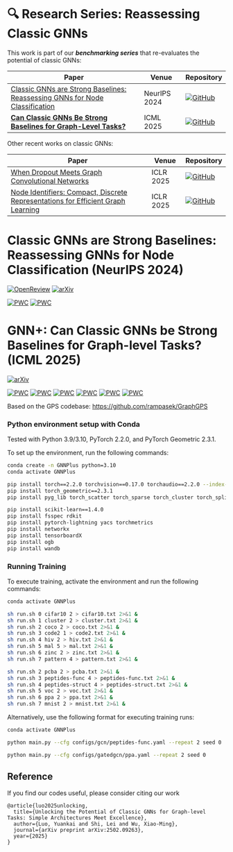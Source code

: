 # 🔍 Research Series: Reassessing Classic GNNs

This work is part of our **_benchmarking series_** that re-evaluates the potential of classic GNNs:
  
| Paper | Venue | Repository |
| - | - | - | 
| [Classic GNNs are Strong Baselines: Reassessing GNNs for Node Classification](https://openreview.net/forum?id=xkljKdGe4E) | NeurIPS 2024 | [![GitHub](https://img.shields.io/badge/GitHub-Code-success?logo=github)](https://github.com/LUOyk1999/tunedGNN) |
| **[Can Classic GNNs Be Strong Baselines for Graph-Level Tasks?](https://arxiv.org/abs/2502.09263)** | ICML 2025    | [![GitHub](https://img.shields.io/badge/GitHub-Code-success?logo=github)](https://github.com/LUOyk1999/GNNPlus) |

Other recent works on classic GNNs:

| Paper | Venue | Repository |
| - | - | - | 
| [When Dropout Meets Graph Convolutional Networks](https://openreview.net/forum?id=PwxYoMvmvy) | ICLR 2025 | [![GitHub](https://img.shields.io/badge/GitHub-Code-success?logo=github)](https://github.com/LUOyk1999/dropout-theory) |
| [Node Identifiers: Compact, Discrete Representations for Efficient Graph Learning](https://openreview.net/forum?id=t9lS1lX9FQ) | ICLR 2025 | [![GitHub](https://img.shields.io/badge/GitHub-Code-success?logo=github)](https://github.com/LUOyk1999/NodeID) |

# Classic GNNs are Strong Baselines: Reassessing GNNs for Node Classification (NeurIPS 2024)

[![OpenReview](https://img.shields.io/badge/OpenReview-xkljKdGe4E-b31b1b.svg)](https://openreview.net/forum?id=xkljKdGe4E) [![arXiv](https://img.shields.io/badge/arXiv-2406.08993-b31b1b.svg)](https://arxiv.org/pdf/2406.08993)

[![PWC](https://img.shields.io/endpoint.svg?url=https://paperswithcode.com/badge/classic-gnns-are-strong-baselines-reassessing/node-property-prediction-on-ogbn-proteins)](https://paperswithcode.com/sota/node-property-prediction-on-ogbn-proteins?p=classic-gnns-are-strong-baselines-reassessing) [![PWC](https://img.shields.io/endpoint.svg?url=https://paperswithcode.com/badge/classic-gnns-are-strong-baselines-reassessing/node-property-prediction-on-ogbn-products)](https://paperswithcode.com/sota/node-property-prediction-on-ogbn-products?p=classic-gnns-are-strong-baselines-reassessing)

# GNN+: Can Classic GNNs be Strong Baselines for Graph-level Tasks? (ICML 2025)
[![arXiv](https://img.shields.io/badge/arXiv-2502.09263-b31b1b.svg)](https://arxiv.org/abs/2502.09263) 

[![PWC](https://img.shields.io/endpoint.svg?url=https://paperswithcode.com/badge/unlocking-the-potential-of-classic-gnns-for/graph-property-prediction-on-ogbg-ppa)](https://paperswithcode.com/sota/graph-property-prediction-on-ogbg-ppa?p=unlocking-the-potential-of-classic-gnns-for) [![PWC](https://img.shields.io/endpoint.svg?url=https://paperswithcode.com/badge/unlocking-the-potential-of-classic-gnns-for/graph-classification-on-malnet-tiny)](https://paperswithcode.com/sota/graph-classification-on-malnet-tiny?p=unlocking-the-potential-of-classic-gnns-for) [![PWC](https://img.shields.io/endpoint.svg?url=https://paperswithcode.com/badge/unlocking-the-potential-of-classic-gnns-for/graph-classification-on-cifar10-100k)](https://paperswithcode.com/sota/graph-classification-on-cifar10-100k?p=unlocking-the-potential-of-classic-gnns-for) [![PWC](https://img.shields.io/endpoint.svg?url=https://paperswithcode.com/badge/unlocking-the-potential-of-classic-gnns-for/graph-regression-on-peptides-struct)](https://paperswithcode.com/sota/graph-regression-on-peptides-struct?p=unlocking-the-potential-of-classic-gnns-for) [![PWC](https://img.shields.io/endpoint.svg?url=https://paperswithcode.com/badge/unlocking-the-potential-of-classic-gnns-for/node-classification-on-cluster)](https://paperswithcode.com/sota/node-classification-on-cluster?p=unlocking-the-potential-of-classic-gnns-for) [![PWC](https://img.shields.io/endpoint.svg?url=https://paperswithcode.com/badge/unlocking-the-potential-of-classic-gnns-for/node-classification-on-coco-sp)](https://paperswithcode.com/sota/node-classification-on-coco-sp?p=unlocking-the-potential-of-classic-gnns-for)

Based on the GPS codebase: https://github.com/rampasek/GraphGPS

### Python environment setup with Conda

Tested with Python 3.9/3.10, PyTorch 2.2.0, and PyTorch Geometric 2.3.1.

To set up the environment, run the following commands:
```bash
conda create -n GNNPlus python=3.10
conda activate GNNPlus

pip install torch==2.2.0 torchvision==0.17.0 torchaudio==2.2.0 --index-url https://download.pytorch.org/whl/cu118
pip install torch_geometric==2.3.1
pip install pyg_lib torch_scatter torch_sparse torch_cluster torch_spline_conv -f https://data.pyg.org/whl/torch-2.2.0+cu118.html

pip install scikit-learn==1.4.0
pip install fsspec rdkit
pip install pytorch-lightning yacs torchmetrics
pip install networkx
pip install tensorboardX
pip install ogb
pip install wandb
```


### Running Training

To execute training, activate the environment and run the following commands:

```bash
conda activate GNNPlus

sh run.sh 0 cifar10 2 > cifar10.txt 2>&1 &
sh run.sh 1 cluster 2 > cluster.txt 2>&1 &
sh run.sh 2 coco 2 > coco.txt 2>&1 &
sh run.sh 3 code2 1 > code2.txt 2>&1 &
sh run.sh 4 hiv 2 > hiv.txt 2>&1 &
sh run.sh 5 mal 5 > mal.txt 2>&1 &
sh run.sh 6 zinc 2 > zinc.txt 2>&1 &
sh run.sh 7 pattern 4 > pattern.txt 2>&1 &

sh run.sh 2 pcba 2 > pcba.txt 2>&1 &
sh run.sh 3 peptides-func 4 > peptides-func.txt 2>&1 &
sh run.sh 4 peptides-struct 4 > peptides-struct.txt 2>&1 &
sh run.sh 5 voc 2 > voc.txt 2>&1 &
sh run.sh 6 ppa 2 > ppa.txt 2>&1 &
sh run.sh 7 mnist 2 > mnist.txt 2>&1 &
```

Alternatively, use the following format for executing training runs:

```bash
conda activate GNNPlus

python main.py --cfg configs/gcn/peptides-func.yaml --repeat 2 seed 0

python main.py --cfg configs/gatedgcn/ppa.yaml --repeat 2 seed 0 
```

## Reference

If you find our codes useful, please consider citing our work

```
@article{luo2025unlocking,
  title={Unlocking the Potential of Classic GNNs for Graph-level Tasks: Simple Architectures Meet Excellence},
  author={Luo, Yuankai and Shi, Lei and Wu, Xiao-Ming},
  journal={arXiv preprint arXiv:2502.09263},
  year={2025}
}
```
